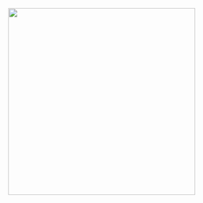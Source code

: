 <div>
  <img src="https://github.com/user-attachments/assets/6097649c-3f20-48dd-99a4-77ba1b930ffc" width="380" height="380">
</div>
